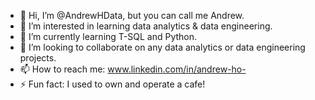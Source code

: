 - 👋 Hi, I’m @AndrewHData, but you can call me Andrew.
- 👀 I’m interested in learning data analytics & data engineering. 
- 🌱 I’m currently learning T-SQL and Python.
- 💞️ I’m looking to collaborate on any data analytics or data engineering projects.
- 📫 How to reach me: www.linkedin.com/in/andrew-ho-
- ⚡ Fun fact: I used to own and operate a cafe!

<!---
AndrewHData/AndrewHData is a ✨ special ✨ repository because its `README.md` (this file) appears on your GitHub profile.
You can click the Preview link to take a look at your changes.
--->
